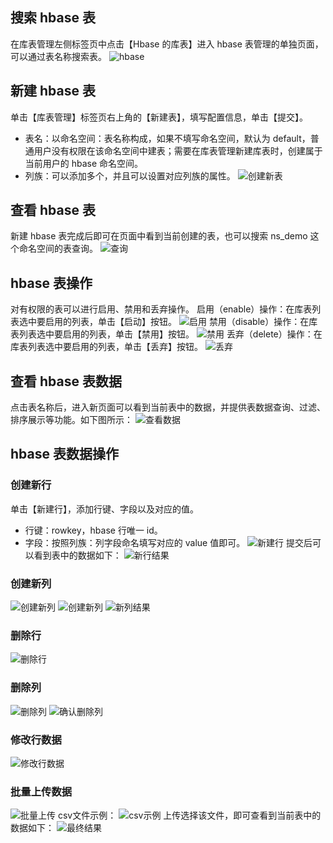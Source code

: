 ## 搜索 hbase 表
在库表管理左侧标签页中点击【Hbase 的库表】进入 hbase 表管理的单独页面，可以通过表名称搜索表。
![hbase](//mc.qcloudimg.com/static/img/e757c8a756dff984941a0f5a2d10e2bd/image.png)
## 新建 hbase 表
单击【库表管理】标签页右上角的【新建表】，填写配置信息，单击【提交】。
- 表名：以命名空间：表名称构成，如果不填写命名空间，默认为 default，普通用户没有权限在该命名空间中建表；需要在库表管理新建库表时，创建属于当前用户的 hbase 命名空间。
- 列族：可以添加多个，并且可以设置对应列族的属性。
![创建新表](//mc.qcloudimg.com/static/img/abef9e7e4ab3a7def1bdd187b9ac7580/image.png)
## 查看 hbase 表
新建 hbase 表完成后即可在页面中看到当前创建的表，也可以搜索 ns_demo 这个命名空间的表查询。
![查询](//mc.qcloudimg.com/static/img/6038e381a5544842597621b67dad7d8d/image.png)
## hbase 表操作
对有权限的表可以进行启用、禁用和丢弃操作。
启用（enable）操作：在库表列表选中要启用的列表，单击【启动】按钮。
![启用](//mc.qcloudimg.com/static/img/6549eaede7e37fac0e36f97791896243/image.png)
禁用（disable）操作：在库表列表选中要启用的列表，单击【禁用】按钮。
![禁用](//mc.qcloudimg.com/static/img/a1a80d58b22181121c04e7377e972478/image.png)
丢弃（delete）操作：在库表列表选中要启用的列表，单击【丢弃】按钮。
![丢弃](//mc.qcloudimg.com/static/img/eedfdd0d8d7615d88f54fb617b0c2e20/image.png)
## 查看 hbase 表数据
点击表名称后，进入新页面可以看到当前表中的数据，并提供表数据查询、过滤、排序展示等功能。如下图所示：
![查看数据](//mc.qcloudimg.com/static/img/5df12b315ace27c30241594b9b402ec5/image.png)
## hbase 表数据操作
### 创建新行
单击【新建行】，添加行键、字段以及对应的值。
- 行键：rowkey，hbase 行唯一 id。
- 字段：按照列族：列字段命名填写对应的 value 值即可。
![新建行](//mc.qcloudimg.com/static/img/bb21434ce0afa3e2757a809ca23d3fc2/image.png)
提交后可以看到表中的数据如下：
![新行结果](//mc.qcloudimg.com/static/img/20a3d18b0386a8be71dfb83e51c993d9/image.png)
### 创建新列
![创建新列](//mc.qcloudimg.com/static/img/9f6632e5f59e582f85b57e7b727d2789/image.png)
![创建新列](//mc.qcloudimg.com/static/img/21368cc4e70f14fd654ffae02c322cbf/image.png)
![新列结果](//mc.qcloudimg.com/static/img/21368cc4e70f14fd654ffae02c322cbf/image.png)
### 删除行
![删除行](//mc.qcloudimg.com/static/img/1c2097eddda134951444e4db62f11931/image.png)
### 删除列
![删除列](//mc.qcloudimg.com/static/img/a423a9bd2da7ff959bbdcaf6c103033b/image.png)
![确认删除列](//mc.qcloudimg.com/static/img/d40ef3f4830de8155a0e5185f9d983cb/image.png)
### 修改行数据
![修改行数据](//mc.qcloudimg.com/static/img/98b70d30bab84addadd31077f12bade2/image.png)
### 批量上传数据
![批量上传](//mc.qcloudimg.com/static/img/5e7953ab1bf53dbfa8479ce9db4b61e3/image.png)
csv文件示例：
![csv示例](//mc.qcloudimg.com/static/img/b7dc32a5947ffb5e4d40a1dfdbfacf8f/image.png)
上传选择该文件，即可查看到当前表中的数据如下：
![最终结果](//mc.qcloudimg.com/static/img/8a4bf547d0c2b8ae42d12d9018dafabe/image.png)